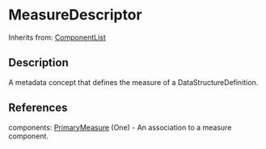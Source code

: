 
# MeasureDescriptor

Inherits from: [ComponentList](../Base/ComponentList.md)



## Description

A metadata concept that defines the measure of a DataStructureDefinition.




## References

components: [PrimaryMeasure](PrimaryMeasure.md) (One) - An association to a measure component.




